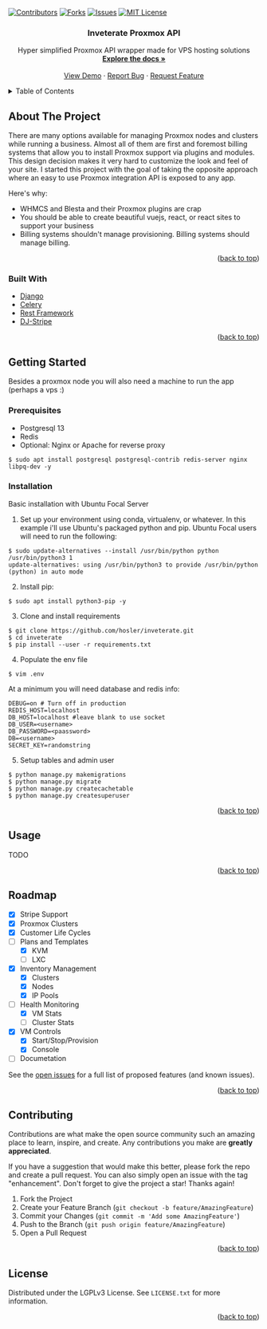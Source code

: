 <div id="top"></div>
<!--
*** Thanks for checking out the Best-README-Template. If you have a suggestion
*** that would make this better, please fork the repo and create a pull request
*** or simply open an issue with the tag "enhancement".
*** Don't forget to give the project a star!
*** Thanks again! Now go create something AMAZING! :D
-->



<!-- PROJECT SHIELDS -->
<!--
*** I'm using markdown "reference style" links for readability.
*** Reference links are enclosed in brackets [ ] instead of parentheses ( ).
*** See the bottom of this document for the declaration of the reference variables
*** for contributors-url, forks-url, etc. This is an optional, concise syntax you may use.
*** https://www.markdownguide.org/basic-syntax/#reference-style-links
-->
[![Contributors][contributors-shield]][contributors-url]
[![Forks][forks-shield]][forks-url]
[![Issues][issues-shield]][issues-url]
[![MIT License][license-shield]][license-url]



<!-- PROJECT LOGO -->
<div>

  <h3 align="center">Inveterate Proxmox API</h3>

  <p align="center">
    Hyper simplified Proxmox API wrapper made for VPS hosting solutions
    <br />
    <a href="https://github.com/hosler/inveterate"><strong>Explore the docs »</strong></a>
    <br />
    <br />
    <a href="https://github.com/hosler/inveterate">View Demo</a>
    ·
    <a href="https://github.com/hosler/inveterate/issues">Report Bug</a>
    ·
    <a href="https://github.com/hosler/inveterate/issues">Request Feature</a>
  </p>
</div>



<!-- TABLE OF CONTENTS -->
<details>
  <summary>Table of Contents</summary>
  <ol>
    <li>
      <a href="#about-the-project">About The Project</a>
      <ul>
        <li><a href="#built-with">Built With</a></li>
      </ul>
    </li>
    <li>
      <a href="#getting-started">Getting Started</a>
      <ul>
        <li><a href="#prerequisites">Prerequisites</a></li>
        <li><a href="#installation">Installation</a></li>
      </ul>
    </li>
    <li><a href="#usage">Usage</a></li>
    <li><a href="#roadmap">Roadmap</a></li>
    <li><a href="#contributing">Contributing</a></li>
    <li><a href="#license">License</a></li>
  </ol>
</details>



<!-- ABOUT THE PROJECT -->
## About The Project

There are many options available for managing Proxmox nodes and clusters while running a business. Almost all of them 
are first and foremost billing systems that allow you to install Proxmox support via plugins and modules. This design 
decision makes it very hard to customize the look and feel of your site. I started this project 
with the goal of taking the opposite approach where an easy to use Proxmox integration API is exposed to any app.

Here's why:
* WHMCS and Blesta and their Proxmox plugins are crap
* You should be able to create beautiful vuejs, react, or react sites to support your business
* Billing systems shouldn't manage provisioning. Billing systems should manage billing. 


<p align="right">(<a href="#top">back to top</a>)</p>



### Built With

* [Django](https://www.djangoproject.com/)
* [Celery](https://docs.celeryproject.org/en/stable/)
* [Rest Framework](https://www.django-rest-framework.org/)
* [DJ-Stripe](https://dj-stripe.dev/)


<p align="right">(<a href="#top">back to top</a>)</p>



<!-- GETTING STARTED -->
## Getting Started

Besides a proxmox node you will also need a machine to run the app (perhaps a vps :)

### Prerequisites

* Postgresql 13
* Redis
* Optional: Nginx or Apache for reverse proxy
```
$ sudo apt install postgresql postgresql-contrib redis-server nginx libpq-dev -y
```
### Installation

Basic installation with Ubuntu Focal Server
1. Set up your environment using conda, virtualenv, or whatever.
In this example i'll use Ubuntu's packaged python and pip. Ubuntu Focal 
users will need to run the following:
```
$ sudo update-alternatives --install /usr/bin/python python /usr/bin/python3 1
update-alternatives: using /usr/bin/python3 to provide /usr/bin/python (python) in auto mode
```
2. Install pip:
```
$ sudo apt install python3-pip -y
```
3. Clone and install requirements
```
$ git clone https://github.com/hosler/inveterate.git
$ cd inveterate
$ pip install --user -r requirements.txt
```
4. Populate the env file
```
$ vim .env
```
At a minimum you will need database and redis info:
```
DEBUG=on # Turn off in production
REDIS_HOST=localhost
DB_HOST=localhost #leave blank to use socket
DB_USER=<username>
DB_PASSWORD=<paassword>
DB=<username>
SECRET_KEY=randomstring
```
5. Setup tables and admin user
```
$ python manage.py makemigrations
$ python manage.py migrate
$ python manage.py createcachetable
$ python manage.py createsuperuser
```

<p align="right">(<a href="#top">back to top</a>)</p>



<!-- USAGE EXAMPLES -->
## Usage

TODO

<p align="right">(<a href="#top">back to top</a>)</p>



<!-- ROADMAP -->
## Roadmap

- [x] Stripe Support
- [x] Proxmox Clusters
- [X] Customer Life Cycles
- [ ] Plans and Templates
  - [X] KVM
  - [ ] LXC
- [X] Inventory Management
  - [X] Clusters
  - [X] Nodes
  - [X] IP Pools
- [ ] Health Monitoring
  - [X] VM Stats
  - [ ] Cluster Stats
- [X] VM Controls
  - [X] Start/Stop/Provision
  - [X] Console
- [ ] Documetation

See the [open issues](https://github.com/hosler/inveterate/issues) for a full list of proposed features (and known issues).

<p align="right">(<a href="#top">back to top</a>)</p>



<!-- CONTRIBUTING -->
## Contributing

Contributions are what make the open source community such an amazing place to learn, inspire, and create. Any contributions you make are **greatly appreciated**.

If you have a suggestion that would make this better, please fork the repo and create a pull request. You can also simply open an issue with the tag "enhancement".
Don't forget to give the project a star! Thanks again!

1. Fork the Project
2. Create your Feature Branch (`git checkout -b feature/AmazingFeature`)
3. Commit your Changes (`git commit -m 'Add some AmazingFeature'`)
4. Push to the Branch (`git push origin feature/AmazingFeature`)
5. Open a Pull Request

<p align="right">(<a href="#top">back to top</a>)</p>



<!-- LICENSE -->
## License

Distributed under the LGPLv3 License. See `LICENSE.txt` for more information.

<p align="right">(<a href="#top">back to top</a>)</p>



<!-- MARKDOWN LINKS & IMAGES -->
<!-- https://www.markdownguide.org/basic-syntax/#reference-style-links -->
[contributors-shield]: https://img.shields.io/github/contributors/hosler/inveterate.svg?style=for-the-badge
[contributors-url]: https://github.com/hosler/inveterate/graphs/contributors
[forks-shield]: https://img.shields.io/github/forks/hosler/inveterate.svg?style=for-the-badge
[forks-url]: https://github.com/hosler/inveterate/network/members
[stars-shield]: https://img.shields.io/github/stars/hosler/inveterate.svg?style=for-the-badge
[stars-url]: https://github.com/hosler/inveterate/stargazers
[issues-shield]: https://img.shields.io/github/issues/hosler/inveterate.svg?style=for-the-badge
[issues-url]: https://github.com/hosler/inveterate/issues
[license-shield]: https://img.shields.io/github/license/hosler/inveterate.svg?style=for-the-badge
[license-url]: https://github.com/hosler/inveterate/blob/master/LICENSE.txt